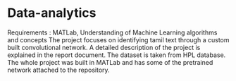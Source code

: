 # Data-analytics
Requirements : MATLab, Understanding of Machine Learning algorithms and concepts
The project focuses on identifying tamil text through a custom built convolutional network. A detailed description of the project is explained in the report document. The dataset is taken from HPL database. The whole project was built in MATLab and has some of the pretrained network attached to the repository. 
